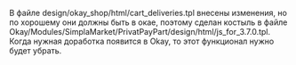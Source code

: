 В файле design/okay_shop/html/cart_deliveries.tpl внесены изменения, но по хорошему они должны быть в окае, поэтому 
сделан костыль в файле Okay/Modules/SimplaMarket/PrivatPayPart/design/html/js_for_3.7.0.tpl. Когда нужная доработка появится в Okay, то этот функционал нужно будет убрать.